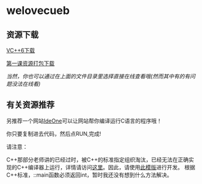 # welovecueb

## 资源下载

[VC++6下载](https://dn-b6q59vv.qbox.me/vc6_cn_full.exe)

[第一课资源打包下载](https://dn-b6q59vv.qbox.me/rc.7z)

*当然，你也可以通过在上面的文件目录里选择直接在线查看哦(然而其中有的有问题没法在线看)*

## 有关资源推荐

另推荐一个网站[IdeOne](http://ideone.com/)可以让网站帮你编译运行C语言的程序哦！

你只要复制进去代码，然后点RUN,完成!

请注意：

C++那部分老师讲的已经过时，被C++的标准指定组织淘汰，已经无法在正确实现的C++编译器上运行，详情请访问[这里](http://stackoverflow.com/questions/13049978/fatal-error-iostream-h-no-such-file-or-directory)。因此，请使用[此模版](http://ideone.com/OkzYmW)进行开发。 根据C++标准，::main函数必须返回int，暂时我还没有想到什么方法解决。